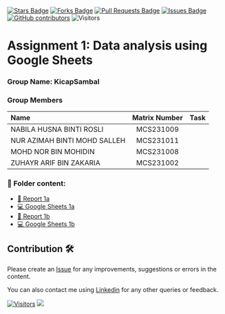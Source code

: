 <a href="https://github.com/drshahizan/BDM/stargazers"><img src="https://img.shields.io/github/stars/drshahizan/BDM" alt="Stars Badge"/></a>
<a href="https://github.com/drshahizan/BDM/network/members"><img src="https://img.shields.io/github/forks/drshahizan/BDM" alt="Forks Badge"/></a>
<a href="https://github.com/drshahizan/BDM/pulls"><img src="https://img.shields.io/github/issues-pr/drshahizan/BDM" alt="Pull Requests Badge"/></a>
<a href="https://github.com/drshahizan/BDM"><img src="https://img.shields.io/github/issues/drshahizan/BDM" alt="Issues Badge"/></a>
<a href="https://github.com/drshahizan/BDM/graphs/contributors"><img alt="GitHub contributors" src="https://img.shields.io/github/contributors/drshahizan/BDM?color=2b9348"></a>
![Visitors](https://api.visitorbadge.io/api/visitors?path=https%3A%2F%2Fgithub.com%2Fdrshahizan%2BDM&labelColor=%23d9e3f0&countColor=%23697689&style=flat)

# Assignment 1: Data analysis using Google Sheets

### Group Name: KicapSambal
### Group Members

| Name                                     | Matrix Number | Task |
| :----------------------------------------| :-------------: | ------------- |
| NABILA HUSNA BINTI ROSLI         |   MCS231009   |      |
| NUR AZIMAH BINTI MOHD SALLEH     |   MCS231011   |      |
| MOHD NOR BIN MOHIDIN             |   MCS231008   |      |
| ZUHAYR ARIF BIN ZAKARIA          |   MCS231002   |      |

### 📂 Folder content:
* [📖 Report 1a](https://docs.google.com/document/d/1gCIiatSB507Y37mxAa2rAuzv0deFsC-m59mkgTzoOvY/edit?usp=sharing)
* [💻 Google Sheets 1a](https://docs.google.com/spreadsheets/d/1Clo7R6G0apy2oTMzZPkGOkLG18fc3qq2DVW5tK8G2CU/edit?usp=sharing)
* [📖 Report 1b](https://docs.google.com/document/d/1oc-pzSe2xgHOyngflN_sI8xmyRPnJaBaxhKh40MyuIw/edit?usp=sharing)
* [💻 Google Sheets 1b](https://docs.google.com/spreadsheets/d/1uNiasdBpbl1BK-lLNpfRqmQLRNR5wC0ZmJlNQCZUafU/edit?usp=sharing)

## Contribution 🛠️
Please create an [Issue](https://github.com/drshahizan/BDM/issues) for any improvements, suggestions or errors in the content.

You can also contact me using [Linkedin](https://www.linkedin.com/in/drshahizan/) for any other queries or feedback.

[![Visitors](https://api.visitorbadge.io/api/visitors?path=https%3A%2F%2Fgithub.com%2Fdrshahizan&labelColor=%23697689&countColor=%23555555&style=plastic)](https://visitorbadge.io/status?path=https%3A%2F%2Fgithub.com%2Fdrshahizan)
![](https://hit.yhype.me/github/profile?user_id=81284918)



